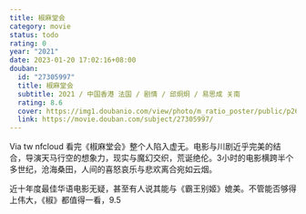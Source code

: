 ```yaml
---
title: 椒麻堂会
category: movie
status: todo
rating: 0
year: "2021"
date: 2023-01-20 17:02:16+08:00
douban:
  id: "27305997"
  title: 椒麻堂会
  subtitle: 2021 / 中国香港 法国 / 剧情 / 邱炯炯 / 易思成 关南
  rating: 8.6
  cover: https://img1.doubanio.com/view/photo/m_ratio_poster/public/p2666413657.jpg
  link: https://movie.douban.com/subject/27305997/
---
```


Via tw nfcloud 看完《椒麻堂会》整个人陷入虚无。电影与川剧近乎完美的结合，导演天马行空的想象力，现实与魔幻交织，荒诞绝伦。3小时的电影横跨半个多世纪，沧海桑田，人间的喜怒哀乐与悲欢离合宛如云烟。

近十年度最佳华语电影无疑，甚至有人说其能与《霸王别姬》媲美。不管能否够得上伟大，《椒》都值得一看，9.5
